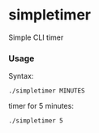 # simpletimer
Simple CLI timer

### Usage

Syntax:
```
./simpletimer MINUTES

```

timer for 5 minutes:
```
./simpletimer 5

```

